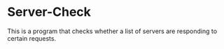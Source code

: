 # Server-Check
This is a program that checks whether a list of servers are responding to certain requests.
